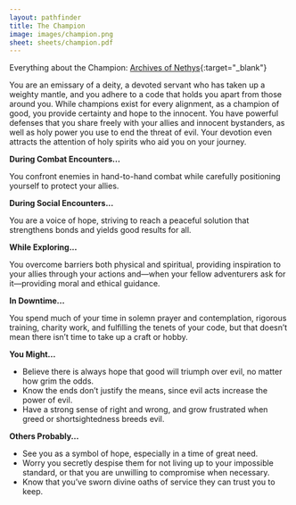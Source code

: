```yaml
---
layout: pathfinder
title: The Champion
image: images/champion.png
sheet: sheets/champion.pdf
---
```


Everything about the Champion: [Archives of Nethys](https://2e.aonprd.com/Classes.aspx?ID=58){:target="_blank"}

You are an emissary of a deity, a devoted servant who has taken up a weighty mantle, and you adhere to a code that holds you apart from those around you. While champions exist for every alignment, as a champion of good, you provide certainty and hope to the innocent. You have powerful defenses that you share freely with your allies and innocent bystanders, as well as holy power you use to end the threat of evil. Your devotion even attracts the attention of holy spirits who aid you on your journey.

**During Combat Encounters...**

You confront enemies in hand-to-hand combat while carefully positioning yourself to protect your allies.

**During Social Encounters...**

You are a voice of hope, striving to reach a peaceful solution that strengthens bonds and yields good results for all.

**While Exploring...**

You overcome barriers both physical and spiritual, providing inspiration to your allies through your actions and—when your fellow adventurers ask for it—providing moral and ethical guidance.

**In Downtime...**

You spend much of your time in solemn prayer and contemplation, rigorous training, charity work, and fulfilling the tenets of your code, but that doesn’t mean there isn’t time to take up a craft or hobby.

**You Might...**

* Believe there is always hope that good will triumph over evil, no matter how grim the odds.
* Know the ends don’t justify the means, since evil acts increase the power of evil.
* Have a strong sense of right and wrong, and grow frustrated when greed or shortsightedness breeds evil.


**Others Probably...**

* See you as a symbol of hope, especially in a time of great need.
* Worry you secretly despise them for not living up to your impossible standard, or that you are unwilling to compromise when necessary.
* Know that you’ve sworn divine oaths of service they can trust you to keep.
